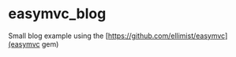 easymvc_blog
============

Small blog example using the [https://github.com/ellimist/easymvc](easymvc gem)
